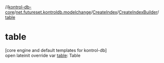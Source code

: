 //[kontrol-db-core](../../../../index.md)/[net.futureset.kontroldb.modelchange](../../index.md)/[CreateIndex](../index.md)/[CreateIndexBuilder](index.md)/[table](table.md)

# table

[core engine and default templates for kontrol-db]\
open lateinit override var [table](table.md): Table
